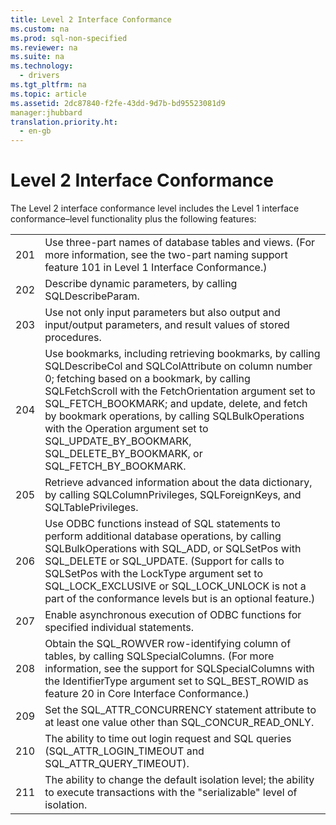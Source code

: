 ```yaml
---
title: Level 2 Interface Conformance
ms.custom: na
ms.prod: sql-non-specified
ms.reviewer: na
ms.suite: na
ms.technology: 
  - drivers
ms.tgt_pltfrm: na
ms.topic: article
ms.assetid: 2dc87840-f2fe-43dd-9d7b-bd95523081d9
manager:jhubbard
translation.priority.ht: 
  - en-gb
---
```

# Level 2 Interface Conformance
<?xml version="1.0" encoding="utf-8"?>
<developerConceptualDocument xmlns="http://ddue.schemas.microsoft.com/authoring/2003/5" xmlns:xlink="http://www.w3.org/1999/xlink" xmlns:xsi="http://www.w3.org/2001/XMLSchema-instance" xsi:schemaLocation="http://ddue.schemas.microsoft.com/authoring/2003/5 http://dduestorage.blob.core.windows.net/ddueschema/developer.xsd">
  <introduction>
    <para>The Level 2 interface conformance level includes the Level 1 interface conformance–level functionality plus the following features:</para>
    <table xmlns:caps="http://schemas.microsoft.com/build/caps/2013/11">
      <tbody>
        <tr>
          <TD>
            <para>201</para>
          </TD>
          <TD>
            <para>Use three-part names of database tables and views. (For more information, see the two-part naming support feature 101 in <legacyLink xlink:href="ee3f5c08-0583-4f3b-8354-ef71b6086a7e">Level 1 Interface Conformance</legacyLink>.)</para>
          </TD>
        </tr>
        <tr>
          <TD>
            <para>202</para>
          </TD>
          <TD>
            <para>Describe dynamic parameters, by calling <legacyBold>SQLDescribeParam</legacyBold>.</para>
          </TD>
        </tr>
        <tr>
          <TD>
            <para>203</para>
          </TD>
          <TD>
            <para>Use not only input parameters but also output and input/output parameters, and result values of stored procedures.</para>
          </TD>
        </tr>
        <tr>
          <TD>
            <para>204</para>
          </TD>
          <TD>
            <para>Use bookmarks, including retrieving bookmarks, by calling <legacyBold>SQLDescribeCol</legacyBold> and <legacyBold>SQLColAttribute</legacyBold> on column number 0; fetching based on a bookmark, by calling <legacyBold>SQLFetchScroll</legacyBold> with the <legacyItalic>FetchOrientation</legacyItalic> argument set to SQL_FETCH_BOOKMARK; and update, delete, and fetch by bookmark operations, by calling <legacyBold>SQLBulkOperations</legacyBold> with the <legacyItalic>Operation</legacyItalic> argument set to SQL_UPDATE_BY_BOOKMARK, SQL_DELETE_BY_BOOKMARK, or SQL_FETCH_BY_BOOKMARK.</para>
          </TD>
        </tr>
        <tr>
          <TD>
            <para>205</para>
          </TD>
          <TD>
            <para>Retrieve advanced information about the data dictionary, by calling <legacyBold>SQLColumnPrivileges</legacyBold>, <legacyBold>SQLForeignKeys</legacyBold>, and <legacyBold>SQLTablePrivileges</legacyBold>. </para>
          </TD>
        </tr>
        <tr>
          <TD>
            <para>206</para>
          </TD>
          <TD>
            <para>Use ODBC functions instead of SQL statements to perform additional database operations, by calling <legacyBold>SQLBulkOperations</legacyBold> with SQL_ADD, or <legacyBold>SQLSetPos</legacyBold> with SQL_DELETE or SQL_UPDATE. (Support for calls to <legacyBold>SQLSetPos</legacyBold> with the <legacyItalic>LockType</legacyItalic> argument set to SQL_LOCK_EXCLUSIVE or SQL_LOCK_UNLOCK is not a part of the conformance levels but is an optional feature.)</para>
          </TD>
        </tr>
        <tr>
          <TD>
            <para>207</para>
          </TD>
          <TD>
            <para>Enable asynchronous execution of ODBC functions for specified individual statements.</para>
          </TD>
        </tr>
        <tr>
          <TD>
            <para>208</para>
          </TD>
          <TD>
            <para>Obtain the SQL_ROWVER row-identifying column of tables, by calling <legacyBold>SQLSpecialColumns</legacyBold>. (For more information, see the support for <legacyBold>SQLSpecialColumns</legacyBold> with the <legacyItalic>IdentifierType</legacyItalic> argument set to SQL_BEST_ROWID as feature 20 in <legacyLink xlink:href="aaaa864a-6477-45ff-a50a-96d8db66a252">Core Interface Conformance</legacyLink>.)</para>
          </TD>
        </tr>
        <tr>
          <TD>
            <para>209</para>
          </TD>
          <TD>
            <para>Set the SQL_ATTR_CONCURRENCY statement attribute to at least one value other than SQL_CONCUR_READ_ONLY.</para>
          </TD>
        </tr>
        <tr>
          <TD>
            <para>210</para>
          </TD>
          <TD>
            <para>The ability to time out login request and SQL queries (SQL_ATTR_LOGIN_TIMEOUT and SQL_ATTR_QUERY_TIMEOUT).</para>
          </TD>
        </tr>
        <tr>
          <TD>
            <para>211</para>
          </TD>
          <TD>
            <para>The ability to change the default isolation level; the ability to execute transactions with the "serializable" level of isolation.</para>
          </TD>
        </tr>
      </tbody>
    </table>
  </introduction>
  <relatedTopics />
</developerConceptualDocument>